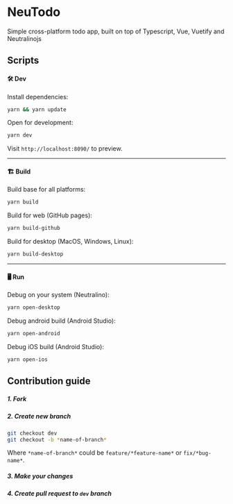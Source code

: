 # NeuTodo

Simple cross-platform todo app, built on top of Typescript, Vue, Vuetify and Neutralinojs

## Scripts

#### 🛠 Dev

Install dependencies:

```bash
yarn && yarn update
```

Open for development:

```bash
yarn dev
```

Visit `http://localhost:8090/` to preview.

<hr />

#### 🏗 Build

Build base for all platforms:

```bash
yarn build
```

Build for web (GitHub pages):

```bash
yarn build-github
```

Build for desktop (MacOS, Windows, Linux):

```bash
yarn build-desktop
```

<hr />

#### 🖥 Run

Debug on your system (Neutralino):

```bash
yarn open-desktop
```

Debug android build (Android Studio):

```bash
yarn open-android
```

Debug iOS build (Android Studio):

```bash
yarn open-ios
```

## Contribution guide

##### 1. Fork

##### 2. Create new branch

```bash
git checkout dev
git checkout -b *name-of-branch*
```

Where `*name-of-branch*` could be `feature/*feature-name*` or `fix/*bug-name*`.

##### 3. Make your changes

##### 4. Create pull request to `dev` branch
